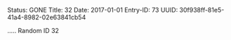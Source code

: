 Status: GONE
Title: 32
Date: 2017-01-01
Entry-ID: 73
UUID: 30f938ff-81e5-41a4-8982-02e63841cb54

.....
Random ID 32
